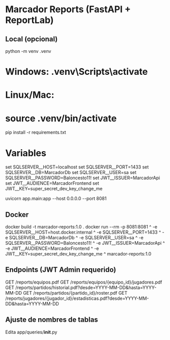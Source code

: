 # Marcador Reports (FastAPI + ReportLab)

## Local (opcional)
python -m venv .venv
# Windows: .venv\Scripts\activate
# Linux/Mac:
# source .venv/bin/activate
pip install -r requirements.txt

# Variables
set SQLSERVER__HOST=localhost
set SQLSERVER__PORT=1433
set SQLSERVER__DB=MarcadorDb
set SQLSERVER__USER=sa
set SQLSERVER__PASSWORD=Baloncesto11!
set JWT__ISSUER=MarcadorApi
set JWT__AUDIENCE=MarcadorFrontend
set JWT__KEY=super_secret_dev_key_change_me

uvicorn app.main:app --host 0.0.0.0 --port 8081

## Docker
docker build -t marcador-reports:1.0 .
docker run --rm -p 8081:8081 ^
  -e SQLSERVER__HOST=host.docker.internal ^
  -e SQLSERVER__PORT=1433 ^
  -e SQLSERVER__DB=MarcadorDb ^
  -e SQLSERVER__USER=sa ^
  -e SQLSERVER__PASSWORD=Baloncesto11! ^
  -e JWT__ISSUER=MarcadorApi ^
  -e JWT__AUDIENCE=MarcadorFrontend ^
  -e JWT__KEY=super_secret_dev_key_change_me ^
  marcador-reports:1.0

## Endpoints (JWT Admin requerido)
GET /reports/equipos.pdf
GET /reports/equipos/{equipo_id}/jugadores.pdf
GET /reports/partidos/historial.pdf?desde=YYYY-MM-DD&hasta=YYYY-MM-DD
GET /reports/partidos/{partido_id}/roster.pdf
GET /reports/jugadores/{jugador_id}/estadisticas.pdf?desde=YYYY-MM-DD&hasta=YYYY-MM-DD

## Ajuste de nombres de tablas
Edita app/queries/__init__.py
